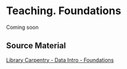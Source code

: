 Teaching. Foundations
=====================

Coming soon

Source Material
---------------

[Library Carpentry - Data Intro - Foundations](https://data-lessons.github.io/library-data-intro/03-foundations/)
